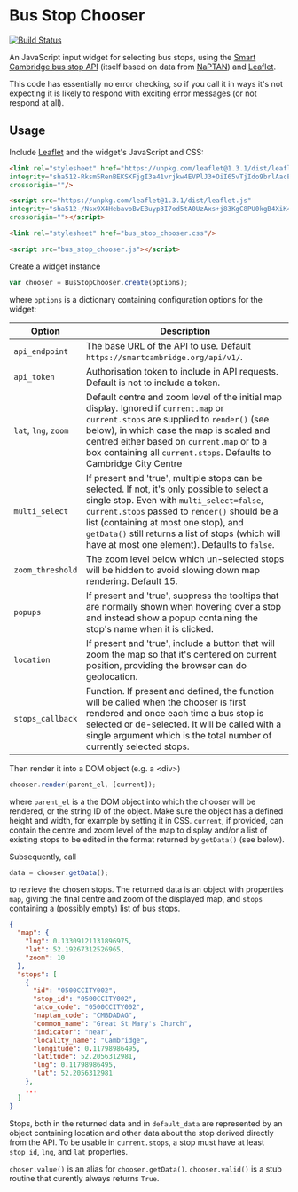 Bus Stop Chooser
================

[![Build Status](https://travis-ci.com/SmartCambridge/BusStopChooser.svg?branch=master)](https://travis-ci.com/SmartCambridge/BusStopChooser)

An JavaScript input widget for selecting bus stops, using the [Smart Cambridge
bus stop API](http://smartcambridge.org/transport/api/docs/#stops-list) (itself based on data from [NaPTAN](https://data.gov.uk/dataset/ff93ffc1-6656-47d8-9155-85ea0b8f2251/national-public-transport-access-nodes-naptan)) and [Leaflet](http://leafletjs.com/).

This code has essentially no error checking, so if you call it in ways it's not expecting it is likely to respond with exciting error messages (or not respond at all).

Usage
-----

Include [Leaflet](http://leafletjs.com/) and the widget's JavaScript and CSS:

```html
<link rel="stylesheet" href="https://unpkg.com/leaflet@1.3.1/dist/leaflet.css"
integrity="sha512-Rksm5RenBEKSKFjgI3a41vrjkw4EVPlJ3+OiI65vTjIdo9brlAacEuKOiQ5OFh7cOI1bkDwLqdLw3Zg0cRJAAQ=="
crossorigin=""/>

<script src="https://unpkg.com/leaflet@1.3.1/dist/leaflet.js"
integrity="sha512-/Nsx9X4HebavoBvEBuyp3I7od5tA0UzAxs+j83KgC8PU0kgB4XiK4Lfe4y4cgBtaRJQEIFCW+oC506aPT2L1zw=="
crossorigin=""></script>

<link rel="stylesheet" href="bus_stop_chooser.css"/>

<script src="bus_stop_chooser.js"></script>
```

Create a widget instance

```javascript
var chooser = BusStopChooser.create(options);
```

where `options` is a dictionary containing configuration options for
the widget:

Option|Description
------| -------
`api_endpoint` | The base URL of the API to use. Default `https://smartcambridge.org/api/v1/`.
`api_token` | Authorisation token to include in API requests. Default is not to include a token.
`lat`, `lng`, `zoom` | Default centre and zoom level of the initial map display. Ignored if `current.map` or `current.stops` are supplied to `render()` (see below), in which case the map is scaled and centred either based on `current.map` or to a box containing all `current.stops`. Defaults to Cambridge City Centre
`multi_select` | If present and 'true', multiple stops can be selected. If not, it's only possible to select a  single stop. Even with `multi_select=false`, `current.stops` passed to `render()` should be a list (containing at most one stop), and `getData()` still returns a list of stops (which will have at most one element). Defaults to `false`.
`zoom_threshold` | The zoom level below which un-selected stops will be hidden to avoid slowing down map rendering. Default 15.
`popups` | If present and 'true', suppress the tooltips that are normally shown when hovering over a stop and instead show a popup containing the stop's name when it is clicked.
`location` | If present and 'true', include a button that will zoom the map so that it's centered on current position, providing the browser can do geolocation.
`stops_callback` | Function. If present and defined, the function will be called when the chooser is first rendered and once each time a bus stop is selected or de-selected. It will be called with a single argument which is the total number of currently selected stops.

Then render it into a DOM object (e.g. a \<div\>)

```javascript
chooser.render(parent_el, [current]);
```

where `parent_el` is a the DOM object into which the chooser will be
rendered, or the string ID of the object. Make sure the object has a
defined height and width, for example by setting it in CSS. `current`, if provided,
can contain the centre and zoom level of the map to display and/or a
list of existing stops to be edited in the format returned by
`getData()` (see below).

Subsequently, call

```javascript
data = chooser.getData();
```

to retrieve the chosen stops. The returned data is an object with properties
`map`, giving the final centre and zoom of the displayed map, and `stops`
containing a (possibly empty) list of bus stops.

```json
{
  "map": {
    "lng": 0.13309121131896975,
    "lat": 52.19267312526965,
    "zoom": 10
  },
  "stops": [
    {
      "id": "0500CCITY002",
      "stop_id": "0500CCITY002",
      "atco_code": "0500CCITY002",
      "naptan_code": "CMBDADAG",
      "common_name": "Great St Mary's Church",
      "indicator": "near",
      "locality_name": "Cambridge",
      "longitude": 0.11798986495,
      "latitude": 52.2056312981,
      "lng": 0.11798986495,
      "lat": 52.2056312981
    },
    ...
  ]
}
```

Stops, both in the returned data and in `default_data` are represented by
an object containing location and other data about the stop derived directly
from the API. To be usable in `current.stops`, a stop must have at least
`stop_id`, `lng`, and `lat` properties.

`choser.value()` is an alias for `chooser.getData()`. `chooser.valid()` is a stub
routine that curently always returns `True`.